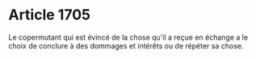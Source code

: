 # Article 1705

Le copermutant qui est évincé de la chose qu'il a reçue en échange a le choix de conclure à des dommages et intérêts ou de répéter sa chose.
